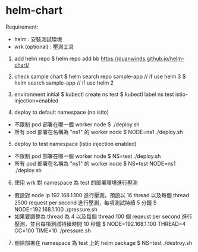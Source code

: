 # helm-chart

Requirement:
* helm : 安裝測試環境
* wrk (optional) : 壓測工具


1. add helm repo
$ helm repo add bb https://duanwinds.github.io/helm-chart/

2. check sample chart
$ helm search repo sample-app // if use helm 3
$ helm search sample-app // if use helm 2

3. environment initial
$ kubectl create ns test
$ kubectl label ns test istio-injection=enabled

4. deploy to default namespace (no isito)

* 不限制 pod 部署在哪一個 worker node
$ ./deploy.sh
* 所有 pod 部署在名稱為 "ns1" 的 worker node
$ NODE=ns1 ./deploy.sh

5. deploy to test namespace (istio injection enabled)

* 不限制 pod 部署在哪一個 worker node
$ NS=test ./deploy.sh
* 所有 pod 部署在名稱為 "ns1" 的 worker node
$ NS=test NODE=ns1 ./deploy.sh

6. 使用 wrk 對 namespace 為 test 的部署環境進行壓測

* 假設對 node ip 192.168.1.100 進行壓測，預設以 16 thread 以及每個 thread 2500 request per second 進行壓測，每項測試持續 5 分鐘
$ NODE=192.168.1.100 ./pressure.sh
* 如果要調整為 thread 為 4 以及每個 thread 100 個 reqeust per second 進行壓測，並且每項測試持續時間 10 秒鐘
$ NODE=192.168.1.100 THREAD=4 CC=100 TIME=10 ./pressure.sh

7. 刪除部署在 namespace 為 test 上的 helm package
$ NS=test ./destroy.sh
